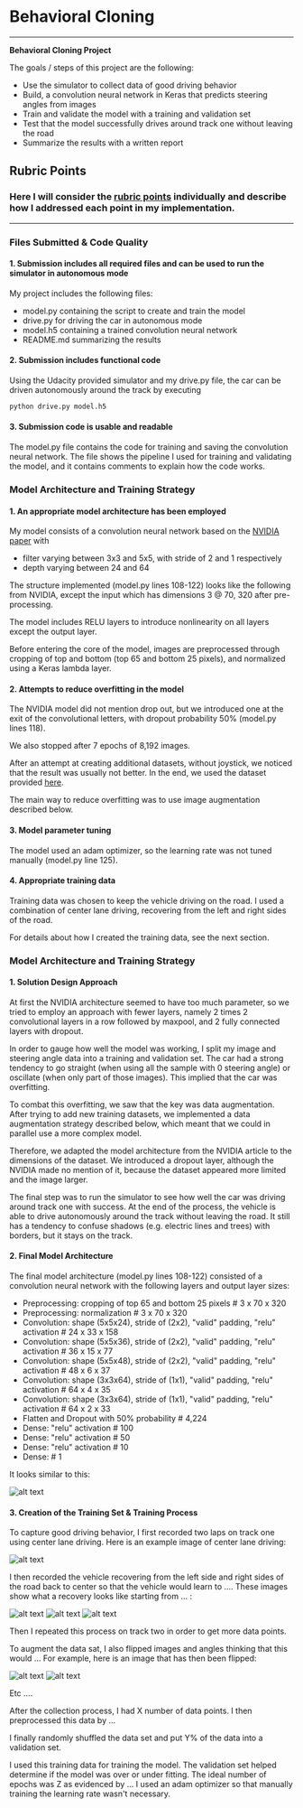 # **Behavioral Cloning** 

---

**Behavioral Cloning Project**

The goals / steps of this project are the following:
* Use the simulator to collect data of good driving behavior
* Build, a convolution neural network in Keras that predicts steering angles from images
* Train and validate the model with a training and validation set
* Test that the model successfully drives around track one without leaving the road
* Summarize the results with a written report


[//]: # (Image References)

[nvidia]: ./images/nvidia-architecture.png "NVIDIA architecture"
[image2]: ./examples/placeholder.png "Grayscaling"
[image3]: ./examples/placeholder_small.png "Recovery Image"
[image4]: ./examples/placeholder_small.png "Recovery Image"
[image5]: ./examples/placeholder_small.png "Recovery Image"
[image6]: ./examples/placeholder_small.png "Normal Image"
[image7]: ./examples/placeholder_small.png "Flipped Image"

## Rubric Points
### Here I will consider the [rubric points](https://review.udacity.com/#!/rubrics/432/view) individually and describe how I addressed each point in my implementation.  

---
### Files Submitted & Code Quality

#### 1. Submission includes all required files and can be used to run the simulator in autonomous mode

My project includes the following files:
* model.py containing the script to create and train the model
* drive.py for driving the car in autonomous mode
* model.h5 containing a trained convolution neural network 
* README.md summarizing the results

#### 2. Submission includes functional code
Using the Udacity provided simulator and my drive.py file, the car can be driven autonomously around the track by executing 
```sh
python drive.py model.h5
```   

#### 3. Submission code is usable and readable

The model.py file contains the code for training and saving the convolution neural network. The file shows the pipeline I used for training and validating the model, and it contains comments to explain how the code works.

### Model Architecture and Training Strategy

#### 1. An appropriate model architecture has been employed

My model consists of a convolution neural network based on the [NVIDIA paper](https://images.nvidia.com/content/tegra/automotive/images/2016/solutions/pdf/end-to-end-dl-using-px.pdf) with
* filter varying between 3x3 and 5x5, with stride of 2 and 1 respectively
* depth varying between 24 and 64

The structure implemented (model.py lines 108-122) looks like the following from NVIDIA, except the input which has dimensions 3 @ 70, 320 after pre-processing.

The model includes RELU layers to introduce nonlinearity on all layers except the output layer.

Before entering the core of the model, images are preprocessed through cropping of top and bottom (top 65 and bottom 25 pixels), and normalized using a Keras lambda layer. 

#### 2. Attempts to reduce overfitting in the model

The NVIDIA model did not mention drop out, but we introduced one at the exit of the convolutional letters, with dropout probability 50% (model.py lines 118). 

We also stopped after 7 epochs of 8,192 images.

After an attempt at creating additional datasets, without joystick, we noticed that the result was usually not better. In the end, we used the dataset provided [here](https://d17h27t6h515a5.cloudfront.net/topher/2016/December/584f6edd_data/data.zip).

The main way to reduce overfitting was to use image augmentation described below.

#### 3. Model parameter tuning

The model used an adam optimizer, so the learning rate was not tuned manually (model.py line 125).

#### 4. Appropriate training data

Training data was chosen to keep the vehicle driving on the road. I used a combination of center lane driving, recovering from the left and right sides of the road.

For details about how I created the training data, see the next section. 

### Model Architecture and Training Strategy

#### 1. Solution Design Approach

At first the NVIDIA architecture seemed to have too much parameter, so we tried to employ an approach with fewer layers, namely 2 times 2 convolutional layers in a row followed by maxpool, and 2 fully connected layers with dropout.

In order to gauge how well the model was working, I split my image and steering angle data into a training and validation set. The car had a strong tendency to go straight (when using all the sample with 0 steering angle) or oscillate (when only part of those images). This implied that the car was overfitting.

To combat this overfitting, we saw that the key was data augmentation. After trying to add new training datasets, we implemented a data augmentation strategy described below, which meant that we could in parallel use a more complex model.

Therefore, we adapted the model architecture from the NVIDIA article to the dimensions of the dataset. We introduced a dropout layer, although the NVIDIA made no mention of it, because the dataset appeared more limited and the image larger.

The final step was to run the simulator to see how well the car was driving around track one with success. At the end of the process, the vehicle is able to drive autonomously around the track without leaving the road. It still has a tendency to confuse shadows (e.g. electric lines and trees) with borders, but it stays on the track.

#### 2. Final Model Architecture

The final model architecture (model.py lines 108-122) consisted of a convolution neural network with the following layers and output layer sizes:
* Preprocessing: cropping of top 65 and bottom 25 pixels # 3 x 70 x 320
* Preprocessing: normalization # 3 x 70 x 320
* Convolution: shape (5x5x24), stride of (2x2), "valid" padding, "relu" activation  # 24 x 33 x 158
* Convolution: shape (5x5x36), stride of (2x2), "valid" padding, "relu" activation  # 36 x 15 x 77
* Convolution: shape (5x5x48), stride of (2x2), "valid" padding, "relu" activation  # 48 x 6 x 37
* Convolution: shape (3x3x64), stride of (1x1), "valid" padding, "relu" activation  # 64 x 4 x 35
* Convolution: shape (3x3x64), stride of (1x1), "valid" padding, "relu" activation  # 64 x 2 x 33
* Flatten and Dropout with 50% probability # 4,224
* Dense: "relu" activation # 100
* Dense: "relu" activation # 50
* Dense: "relu" activation # 10
* Dense: # 1

It looks similar to this:

![alt text][nvidia]

#### 3. Creation of the Training Set & Training Process

To capture good driving behavior, I first recorded two laps on track one using center lane driving. Here is an example image of center lane driving:

![alt text][image2]

I then recorded the vehicle recovering from the left side and right sides of the road back to center so that the vehicle would learn to .... These images show what a recovery looks like starting from ... :

![alt text][image3]
![alt text][image4]
![alt text][image5]

Then I repeated this process on track two in order to get more data points.

To augment the data sat, I also flipped images and angles thinking that this would ... For example, here is an image that has then been flipped:

![alt text][image6]
![alt text][image7]

Etc ....

After the collection process, I had X number of data points. I then preprocessed this data by ...


I finally randomly shuffled the data set and put Y% of the data into a validation set. 

I used this training data for training the model. The validation set helped determine if the model was over or under fitting. The ideal number of epochs was Z as evidenced by ... I used an adam optimizer so that manually training the learning rate wasn't necessary.
